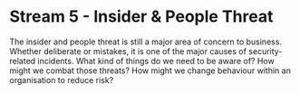 # Stream 5 - Insider & People Threat
The insider and people threat is still a major area of concern to business. Whether deliberate or mistakes, it is one of the major causes of security-related incidents.
What kind of things do we need to be aware of? How might we combat those threats? How might we change behaviour within an organisation to reduce risk?